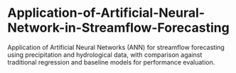 # Application-of-Artificial-Neural-Network-in-Streamflow-Forecasting
Application of Artificial Neural Networks (ANN) for streamflow forecasting using precipitation and hydrological data, with comparison against traditional regression and baseline models for performance evaluation.
